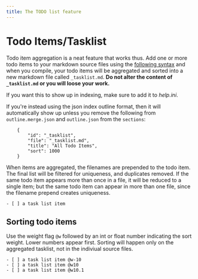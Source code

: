 ```yaml
---
title: The TODO list feature
---
```

# Todo Items/Tasklist
Todo item aggregation is a neat feature that works thus.  Add one or more todo items to your markdown source files using the [following syntax](https://github.com/blog/1375-task-lists-in-gfm-issues-pulls-comments) and when you compile, your todo items will be aggregated and sorted into a new markdown file called `_tasklist.md`.  **Do not alter the content of `_tasklist.md` or you will loose your work.**

If you want this to show up in indexing, make sure to add it to _help.ini_.
  
If you're instead using the json index outline format, then it will automatically show up unless you remove the following from `outline.merge.json` and `outline.json` from the `sections`:

        {
            "id": "_tasklist",
            "file": "_tasklist.md",
            "title": "All Todo Items",
            "sort": 1000
        }

When items are aggregated, the filenames are prepended to the todo item.  The final list will be filtered for uniqueness, and duplicates removed.  If the same todo item appears more than once in a file, it will be reduced to a single item; but the same todo item can appear in more than one file, since the filename prepend creates uniqueness.

    - [ ] a task list item

## Sorting todo items
Use the weight flag `@w` followed by an int or float number indicating the sort weight.  Lower numbers appear first.  Sorting will happen only on the aggregated tasklist, not in the indiviual source files.

    - [ ] a task list item @w-10
    - [ ] a task list item @w10
    - [ ] a task list item @w10.1

